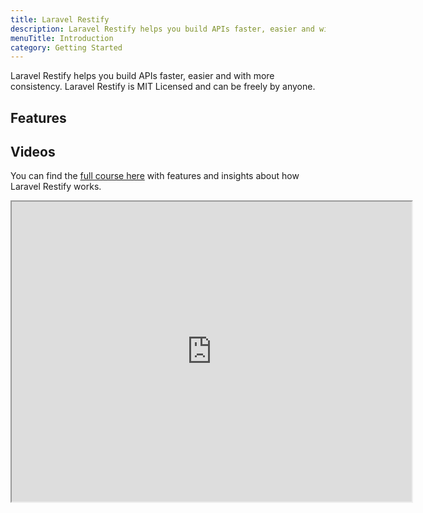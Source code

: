 ```yaml
---
title: Laravel Restify
description: Laravel Restify helps you build APIs faster, easier and with more consistency.
menuTitle: Introduction
category: Getting Started
---
```


Laravel Restify helps you build APIs faster, easier and with more consistency.
Laravel Restify is MIT Licensed and can be freely by anyone.

## Features

<list :items="[
'CRUD over entities',
'Authentication with Sanctum',
'Handy Response maker',
'Powerful Search',
'Integrated Exception handler',
'JSON:API consistency'
]">
</list>

## Videos

You can find the [full course here](https://www.binarcode.com/learn/restify) with features and insights about how Laravel Restify works.

<iframe src="https://player.vimeo.com/video/502759392" width="640" height="480">
</iframe>




